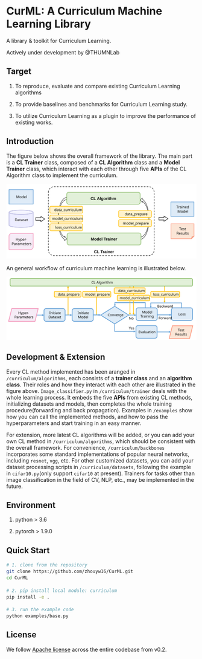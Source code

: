 # CurML: A Curriculum Machine Learning Library

A library & toolkit for Curriculum Learning.

Actively under development by @THUMNLab

## Target

1. To reproduce, evaluate and compare existing Curriculum Learning algorithms

2. To provide baselines and benchmarks for Curriculum Learning study.

3. To utilize Curriculum Learning as a plugin to improve the performance of existing works.

## Introduction

The figure below shows the overall framework of the library. The main part is a **CL Trainer** class, composed of a **CL Algorithm** class and a **Model Trainer** class, which interact with each other through five **APIs** of the CL Algorithm class to implement the curriculum.

<img src="./docs/img/framework.svg">

An general workflow of curriculum machine learning is illustrated below. 

<img src="./docs/img/flow.svg">

## Development & Extension

Every CL method implemented has been aranged in `/curriculum/algorithms`, each consists of a **trainer class** and an **algorithm class**. Their roles and how they interact with each other are illustrated in the figure above. `Image_classifier.py` in `/curriculum/trainer` deals with the whole learning process. It embeds the five **APIs** from existing CL methods, initializing datasets and models, then completes the whole training procedure(forwarding and back propagation). Examples in `/examples` show how you can call the implemented methods, and how to pass the hyperparameters and start training in an easy manner.

For extension, more latest CL algorithms will be added, or you can add your own CL method in `/curriculum/algorithms`, which should be consistent with the overall framework. For convenience, `/curriculum/backbones` incorporates some standard implementations of popular neural networks, including `resnet`, `vgg`, etc. For other customized datasets, you can add your dataset processing scripts in `/curriculum/datasets`, following the example in `cifar10.py`(only support `cifar10` at present). Trainers for tasks other than image classification in the field of CV, NLP, etc., may be implemented in the future.

## Environment

1. python > 3.6

2. pytorch > 1.9.0

## Quick Start

``` bash
# 1. clone from the repository
git clone https://github.com/zhouyw16/CurML.git
cd CurML

# 2. pip install local module: curriculum
pip install -e .

# 3. run the example code
python examples/base.py
```

## License
We follow [Apache license](LICENSE) across the entire codebase from v0.2.